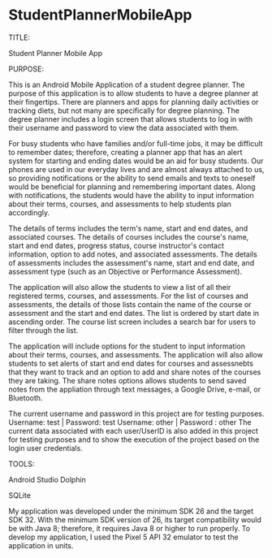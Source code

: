 # StudentPlannerMobileApp
TITLE: 

Student Planner Mobile App

PURPOSE:

This is an Android Mobile Application of a student degree planner. The purpose of this application is to allow students 
to have a degree planner at their fingertips. There are planners
and apps for planning daily activities or tracking diets, but not many are specifically for degree planning.
The degree planner includes a login screen that allows students to log in with their username and password to view the data associated with them.

For busy students who have families and/or full-time jobs, it may be difficult to remember dates; therefore,
creating a planner app that has an alert system for starting and ending dates would be an aid for busy students.
Our phones are used in our everyday lives and are almost always attached to us, so providing notifications or the
ability to send emails and texts to oneself would be beneficial for planning and remembering important dates.
Along with notifications, the students would have the ability to input information about their terms, courses, and
assessments to help students plan accordingly.

The details of terms includes the term's name, start and end dates, and associated courses.
The details of courses includes the course's name, start and end dates, progress status, course instructor's contact information, 
option to add notes, and associated assessments.
The details of assessments includes the assessment's name, start and end date, and assessment type (such as an Objective or Performance Assessment).

The application will also allow the students to view a list of all their registered terms, courses, and assessments. For the list of courses
and assessments, the details of those lists contain the name of the course or assessment and the start and end dates. The list is ordered by
start date in ascending order. The course list screen includes a search bar for users to filter through the list.

The application will include options for the student to input information about their terms, courses,
and assessments. The application will also allow students to set alerts of start and end dates for courses and assessnebts that they want to
track and an option to add and share notes of the courses they are taking. The share notes options allows students to send saved notes from the appliation
through text messages, a Google Drive, e-mail, or Bluetooth.

The current username and password in this project are for testing purposes.
Username: test | Password: test
Username: other | Password : other
The current data associated with each user/UserID is also added in this project for testing purposes and to show the execution of the project
based on the login user credentials.

TOOLS:

Android Studio Dolphin

SQLite

My application was developed under the minimum SDK 26 and the target SDK 32. 
With the minimum SDK version of 26, its target compatibility would be with Java 8; therefore, it requires Java 8 or higher to run properly.
To develop my application, I used the Pixel 5 API 32 emulator to test the application in units.
